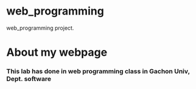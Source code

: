 # web_programming
web_programming project.

# About my webpage


### This lab has done in web programming class in Gachon Univ, Dept. software
